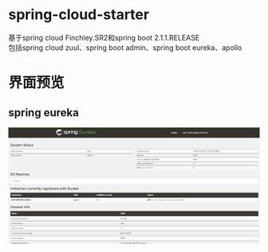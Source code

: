 # spring-cloud-starter
基于spring cloud Finchley.SR2和spring boot 2.1.1.RELEASE  
包括spring cloud zuul、spring boot admin、spring boot eureka、apollo

# 界面预览
## spring eureka
![image](https://github.com/lllsmiling/spring-cloud-starter/blob/master/static/eureka.png)


